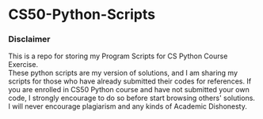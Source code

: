 # CS50-Python-Scripts
### Disclaimer
This is a repo for storing my Program Scripts for CS Python Course Exercise. <br>
These python scripts are my version of solutions, and I am sharing my scripts for those who have already submitted their codes for references.
If you are enrolled in CS50 Python course and have not submitted your own code, I strongly encourage to do so before start browsing others' solutions. <br>
I will never encourage plagiarism and any kinds of Academic Dishonesty. 
